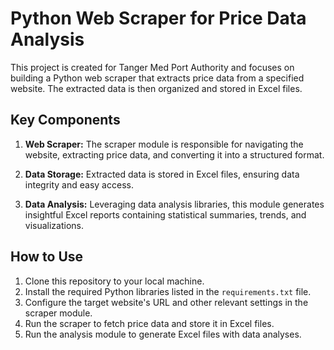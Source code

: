 # Python Web Scraper for Price Data Analysis

This project is created for Tanger Med Port Authority and focuses on building a Python web scraper that extracts price data from a specified website. The extracted data is then organized and stored in Excel files.

## Key Components

1. **Web Scraper:** The scraper module is responsible for navigating the website, extracting price data, and converting it into a structured format.

2. **Data Storage:** Extracted data is stored in Excel files, ensuring data integrity and easy access.

3. **Data Analysis:** Leveraging data analysis libraries, this module generates insightful Excel reports containing statistical summaries, trends, and visualizations.

## How to Use

1. Clone this repository to your local machine.
2. Install the required Python libraries listed in the `requirements.txt` file.
3. Configure the target website's URL and other relevant settings in the scraper module.
4. Run the scraper to fetch price data and store it in Excel files.
5. Run the analysis module to generate Excel files with data analyses.
